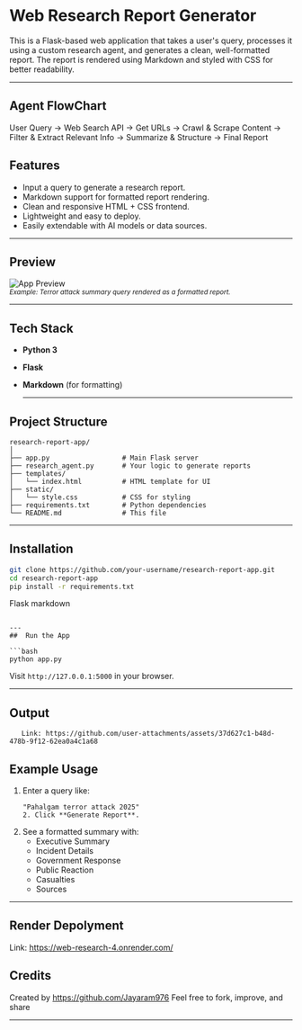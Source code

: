 #  Web Research Report Generator

This is a Flask-based web application that takes a user's query, processes it using a custom research agent, and generates a clean, well-formatted report. The report is rendered using Markdown and styled with CSS for better readability.

---
## Agent FlowChart

User Query → Web Search API → Get URLs → Crawl & Scrape Content → Filter & Extract Relevant Info → Summarize & Structure → Final Report

##  Features

- Input a query to generate a research report.
- Markdown support for formatted report rendering.
- Clean and responsive HTML + CSS frontend.
- Lightweight and easy to deploy.
- Easily extendable with AI models or data sources.

---

##  Preview

![App Preview](static/preview.png)  
<sub>*Example: Terror attack summary query rendered as a formatted report.*</sub>

---

##  Tech Stack

- **Python 3**
- **Flask**
- **Markdown** (for formatting)

  ---

##  Project Structure

```
research-report-app/
│
├── app.py                  # Main Flask server
├── research_agent.py       # Your logic to generate reports
├── templates/
│   └── index.html          # HTML template for UI
├── static/
│   └── style.css           # CSS for styling
├── requirements.txt        # Python dependencies
└── README.md               # This file
```

---
##  Installation

```bash
git clone https://github.com/your-username/research-report-app.git
cd research-report-app
pip install -r requirements.txt
```

Flask
markdown
```

---
##  Run the App

```bash
python app.py
```

Visit `http://127.0.0.1:5000` in your browser.

---

## Output


       Link: https://github.com/user-attachments/assets/37d627c1-b48d-478b-9f12-62ea0a4c1a68


##  Example Usage

1. Enter a query like:
   ```
   "Pahalgam terror attack 2025"
   2. Click **Generate Report**.

3. See a formatted summary with:
   - Executive Summary
   - Incident Details
   - Government Response
   - Public Reaction
   - Casualties
   - Sources

---
## Render Depolyment 

Link:  https://web-research-4.onrender.com/

##  Credits
Created by  https://github.com/Jayaram976
Feel free to fork, improve, and share 

---
